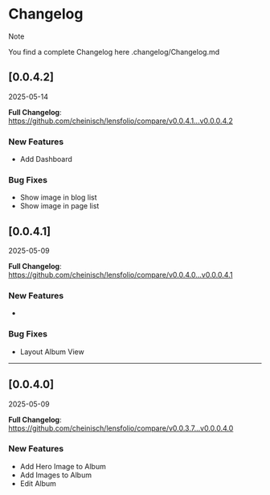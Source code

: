 # Changelog

> [!NOTE]
> You find a complete Changelog here .changelog/Changelog.md

## [0.0.4.2]
2025-05-14

**Full Changelog**: https://github.com/cheinisch/lensfolio/compare/v0.0.4.1...v0.0.0.4.2

### New Features
- Add Dashboard


### Bug Fixes
- Show image in blog list
- Show image in page list

## [0.0.4.1]
2025-05-09

**Full Changelog**: https://github.com/cheinisch/lensfolio/compare/v0.0.4.0...v0.0.0.4.1

### New Features
- 

### Bug Fixes
- Layout Album View

---

## [0.0.4.0]
2025-05-09

**Full Changelog**: https://github.com/cheinisch/lensfolio/compare/v0.0.3.7...v0.0.0.4.0

### New Features
- Add Hero Image to Album
- Add Images to Album
- Edit Album